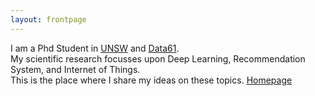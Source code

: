 ```yaml
---
layout: frontpage
---
```


I am a Phd Student in [UNSW](https://www.unsw.edu.au/) and [Data61](https://www.data61.csiro.au/).<br>
My scientific research focusses upon Deep Learning, Recommendation System, and Internet of Things. <br>
This is the place where I share my ideas on these topics. [Homepage](http://www.cse.unsw.edu.au/~z5122282/)
